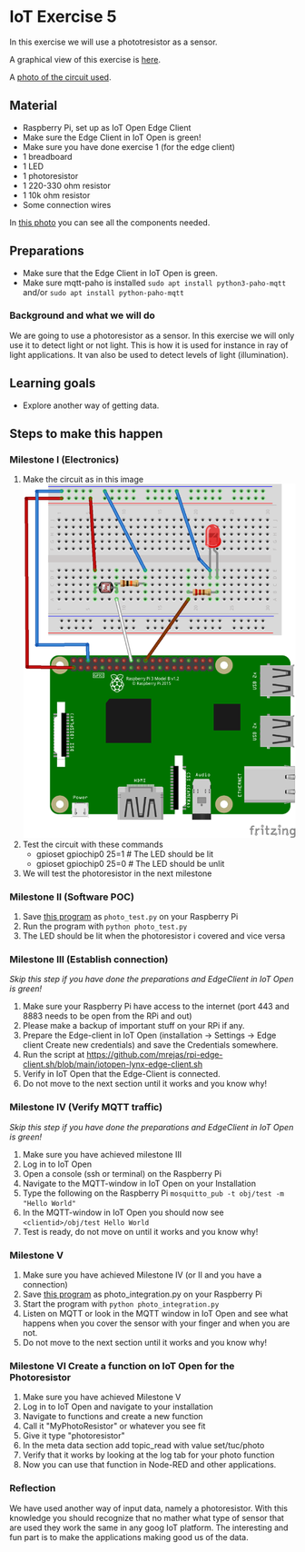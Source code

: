 # IoT Exercise 5

In this exercise we will use a phototresistor as a sensor.

A graphical view of this exercise is [here](https://github.com/mrejas/edu-iot-hands-on/raw/main/images/exercise-5-board.png).

A [photo of the circuit used](../images/exercise-5-circuit-photo.jpg).

## Material

- Raspberry Pi, set up as IoT Open Edge Client
- Make sure the Edge Client in IoT Open is green!
- Make sure you have done exercise 1 (for the edge client)
- 1 breadboard
- 1 LED
- 1 photoresistor
- 1 220-330 ohm resistor
- 1 10k ohm resistor
- Some connection wires

In [this photo](../images/exercise-5-circuit-photo.jpg) you can see all the components needed.

## Preparations

- Make sure that the Edge Client in IoT Open is green.
- Make sure mqtt-paho is installed `sudo apt install python3-paho-mqtt` and/or `sudo apt install python-paho-mqtt`

### Background and what we will do

We are going to use a photoresistor as a sensor. In this exercise we will only use it to detect light or not light. This is how it is used for instance in ray of light applications. It van also be used to detect levels of light (illumination).

## Learning goals

- Explore another way of getting data.

## Steps to make this happen

### Milestone I (Electronics)

1. Make the circuit as in this image
![Fritzing image od circuit](../images/exercise-5-circuit.png)
1. Test the circuit with these commands
    - gpioset gpiochip0 25=1 # The LED should be lit
    - gpioset gpiochip0 25=0 # The LED should be unlit
1. We will test the photoresistor in the next milestone

### Milestone II (Software POC)

1. Save [this program](../code/photo_test.py) as `photo_test.py` on your Raspberry Pi
1. Run the program with `python photo_test.py`
1. The LED should be lit when the photoresistor i covered and vice versa

### Milestone III (Establish connection)

*Skip this step if you have done the preparations and EdgeClient in IoT Open is green!*

1. Make sure your Raspberry Pi have access to the internet (port 443 and 8883 needs to be open from the RPi and out)
1. Please make a backup of important stuff on your RPi if any.
1. Prepare the Edge-client in IoT Open (installation -> Settings -> Edge client Create new credentials) and save the Credentials somewhere.
1. Run the script at https://github.com/mrejas/rpi-edge-client.sh/blob/main/iotopen-lynx-edge-client.sh
1. Verify in IoT Open that the Edge-Client is connected.
1. Do not move to the next section until it works and you know why!

### Milestone IV (Verify MQTT traffic)

*Skip this step if you have done the preparations and EdgeClient in IoT Open is green!*

1. Make sure you have achieved milestone III
1. Log in to IoT Open
1. Open a console (ssh or terminal) on the Raspberry Pi
1. Navigate to the MQTT-window in IoT Open on your Installation
1. Type the following on the Raspberry Pi `mosquitto_pub -t obj/test -m "Hello World"`
1. In the MQTT-window in IoT Open you should now see `<clientid>/obj/test Hello World`
1. Test is ready, do not move on until it works and you know why!

### Milestone V

1. Make sure you have achieved Milestone IV (or II and you have a connection)
1. Save [this program](../code/photo_integration.py) as photo_integration.py on your Raspberry Pi
1. Start the program with `python photo_integration.py`
1. Listen on MQTT or look in the MQTT window in IoT Open and see what happens when you cover the sensor with your finger and when you are not.
1. Do not move to the next section until it works and you know why!

### Milestone VI Create a function on IoT Open for the Photoresistor

1. Make sure you have achieved Milestone V
1. Log in to IoT Open and navigate to your installation
1. Navigate to functions and create a new function
1. Call it "MyPhotoResistor" or whatever you see fit
1. Give it type "photoresistor"
1. In the meta data section add topic_read with value set/tuc/photo
1. Verify that it works by looking at the log tab for your photo function
1. Now you can use that function in Node-RED and other applications.

### Reflection

We have used another way of input data, namely a photoresistor. With this knowledge you should recognize that no mather what type of sensor that are used they work the same in any goog IoT platform. The interesting and fun part is to make the applications making good us of the data.